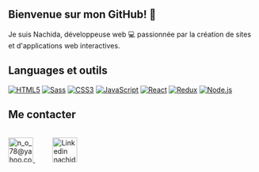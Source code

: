 ## Bienvenue sur mon GitHub! 👋

Je suis Nachida, développeuse web 💻 passionnée par la création de sites et d'applications web interactives.  


## Languages et outils

[![HTML5](https://img.shields.io/badge/-HTML5-000?&logo=HTML5&logoColor=E34F26)](https://www.w3.org/html/)
[![Sass](https://img.shields.io/badge/-Sass-000?&logo=Sass&logoColor=CC6699)](https://sass-lang.com)
[![CSS3](https://img.shields.io/badge/-CSS3-000?&logo=CSS3&logoColor=1572B6)](https://developer.mozilla.org/fr/docs/Web/CSS)
[![JavaScript](https://img.shields.io/badge/-JavaScript-000?&logo=JavaScript&logoColor=F7DF1E)](https://developer.mozilla.org/en-US/docs/Web/JavaScript)
[![React](https://img.shields.io/badge/-React-61DAFB?&logo=React&logoColor=000000)](https://reactjs.org/)
[![Redux](https://img.shields.io/badge/-Redux-764ABC?&logo=Redux&logoColor=FFFFFF)](https://redux.js.org/)
[![Node.js](https://img.shields.io/badge/-Node.js-339933?&logo=Node.js&logoColor=FFFFFF)](https://nodejs.org/)  

## Me contacter
<p align="left">
   <br/>
  <a href="mailto:n_o_78@yahoo.com?subject=Bonjour!">
    <img alt="n_o_78@yahoo.com" height="50px" width="50px" src="https://img.icons8.com/?size=100&id=xLIkjgcmFOsC&format=png&color=000000"/>
  </a>
  &nbsp;&nbsp;&nbsp;&nbsp;&nbsp;&nbsp;&nbsp;&nbsp;
  <a href="https://www.linkedin.com/in/nachida-ouasti-b64a32292/">
    <img alt="Linkedin nachida ouasti" height="50px" width="50px" src="https://upload.wikimedia.org/wikipedia/commons/thumb/c/ca/LinkedIn_logo_initials.png/600px-LinkedIn_logo_initials.png"/>
  </a>
</p>

<!--
**NachidaOUASTI/NachidaOUASTI** is a ✨ _special_ ✨ repository because its `README.md` (this file) appears on your GitHub profile.
[![LinkedIn](https://img.shields.io/badge/-LinkedIn-000?&logo=LinkedIn&logoColor=0A66C2)](https://www.linkedin.com/in/nachida-ouasti-b64a32292/)
[![Email](https://img.shields.io/badge/-Email-000?&logo=Mail&logoColor=FF0000)](mailto:n_o_78@yahoo.com?subject=Bonjour!)
Here are some ideas to get you started:

- 🔭 I’m currently working on ...
- 🌱 I’m currently learning ...
- 👯 I’m looking to collaborate on ...
- 🤔 I’m looking for help with ...
- 💬 Ask me about ...
- 📫 How to reach me: ...
- 😄 Pronouns: ...
- ⚡ Fun fact: ...
-->
